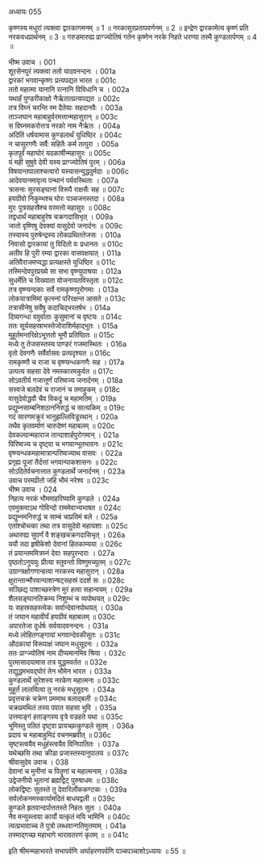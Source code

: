 अध्यायः 055

कृष्णस्य मधुरां त्यक्त्वा द्वारकागमनम् ॥ 1 ॥ नरकासुरप्रतापवर्णनम् ॥ 2 ॥ इन्द्रेण द्वारकामेत्य कृष्णं प्रति नरकवधप्रार्थनम् ॥ 3 ॥ गरुडमारुह्य प्राग्ज्योतिषं गतेन कृष्णेन नरके निहते धरण्या तस्मै कुण्डलार्पणम् ॥ 4 ॥

भीष्म उवाच ।	001  
शूरसेनपुरं त्यक्त्वा ततो यादवनन्दनः ।	001a  
द्वारकां भगवान्कृष्णः प्रत्यपद्यत भारत ॥	001c  
ततो महात्मा यानानि रत्नानि विविधानि च ।	002a  
यथार्हं पुण्डरीकाक्षो नैर्ऋतात्प्रत्यपद्यत ॥	002c  
तत्र विघ्नं चरन्ति स्म दैतेयाः सहदानवैः ।	003a  
ताञ्जघान महाबाहुर्वरमत्तान्महासुरान् ॥	003c  
स विघ्नमकरोत्तत्र नरको नाम नैर्ऋतः ।	004a  
अदितिं धर्षयामास कुण्डलार्थं युधिष्ठिर ॥	004c  
न चासुरगणैः सर्वैः सहितैः कर्म तत्पुरा ।	005a  
कृतपूर्वं महाघोरं यदकार्षीन्महासुरः ॥	005c  
यं मही सुषुवे देवी यस्य प्राग्ज्योतिषं पुरम् ।	006a  
विषयान्तपालाश्चत्वारो यस्यासन्युद्धदुर्मदाः ॥	006c  
आदेवयानमावृत्य पन्थानं पर्यवस्थिताः ।	007a  
त्रासनाः सुरसङ्घानां विरूपै राक्षसैः सह ॥	007c  
हयग्रीवो निकुम्भश्च घोरः पञ्चजनस्तदा ।	008a  
मुरः पुत्रसहस्रैश्च वरमत्तो महासुरः ॥	008c  
तद्वधार्थं महाबाहुरेष चक्रगदासिभृत् ।	009a  
जातो वृष्णिषु देवक्यां वासुदेवो जनार्दनः ॥	009c  
तस्यास्य पुरुषेन्द्रस्य लोकप्रथिततेजसः ।	010a  
निवासो द्वारकायां तु विदितो वः प्रधानतः ॥	010c  
अतीव हि पुरी रम्या द्वारका वासवक्षयात् ।	011a  
अतिवैराजमप्यद्धा प्रत्यक्षस्ते युधिष्ठिर ॥	011c  
तस्मिन्देवपुरप्रख्ये सा सभा वृष्ण्युपाश्रया ।	012a  
सुधर्मेति च विख्याता योजनायतविस्तृता ॥	012c  
तत्र वृष्ण्यन्दकाः सर्वे रामकृष्णपुरोगमाः ।	013a  
लोकयात्रामिमां कृत्स्नां परिरक्षन्त आसते ॥	013c  
तत्रासीनेषु सर्वेषु कदाचिद्भरतर्षभ ।	014a  
दिव्यगन्धा ववुर्वाताः कुसुमानां च वृष्टयः ॥	014c  
ततः सूर्यसहस्राभस्तेजोराशिर्महाद्भुतः ।	015a  
मुहूर्तमन्तरिक्षेऽभूत्ततो भूमौ प्रतिष्ठितः ॥	015c  
मध्ये तु तेजसस्तस्य पाण्डरं गजमास्थितः ।	016a  
वृतो देवगणैः सर्वैर्वासवः प्रत्यदृश्यत ॥	016c  
रामकृष्णौ च राजा च वृष्ण्यन्धकगणैः सह ।	017a  
उत्पत्य सहसा देवे नमस्कारमकुर्वत ॥	017c  
सोऽवतीर्य गजात्तूर्णं परिष्वज्य जनार्दनम् ।	018a  
सस्वजे बलदेवं च राजानं च तमाहुकम् ॥	018c  
वासुदेवोद्धवौ चैव विकद्रुं च महामतिम् ।	019a  
प्रद्युम्नसाम्बनिशठाननिरुद्धं च सात्यकिम् ॥	019c  
गदं सारणमक्रूरं भानुझल्लिविडूरथान् ।	020a  
तथैव कृतवर्माणं चारुदेष्णं महाबलम् ॥	020c  
देवकल्पान्महाराज तान्दाशार्हपुरोगमान् ।	021a  
पिरिष्वज्य च दृष्ट्वा च भगवान्भूतभावनः ॥	021c  
वृष्ण्यन्धकमहामात्रान्परिष्वज्याथ वासवः ।	022a  
प्रगृह्य पूजां तैर्दत्तां भगवान्पाकशासनः ॥	022c  
सोऽदितेर्वचनात्तात कुण्डलार्थे जनार्दनम् ।	023a  
उवाच परमप्रीतो जहि भौमं नरेश्व ॥	023c  
भीष्म उवाच ।	024  
निहत्य नरकं भौममाहरिष्यामि कुण्डले ।	024a  
एवमुक्त्वाऽथ गोविन्दो राममेवाभ्यभाषत ॥	024c  
प्रद्युम्नमनिरुद्धं च साम्बं चाप्रतिमं बले ।	025a  
एतांश्चोच्त्का तथा तत्र वासुदेवो महायशाः ॥	025c  
अथारुह्य सुपर्णं वै शङ्खचक्रगदासिभृत् ।	026a  
ययौ तदा हृषीकेशो देवानां हितकाम्यया ॥	026c  
तं प्रयान्तममित्रघ्नं देवाः सहपुरन्दराः ।	027a  
पृष्ठतोऽनुययुः प्रीत्या स्तुवन्तो विष्णुमच्युतम् ॥	027c  
उग्रान्त्रक्षोगणान्हत्वा नरकस्य महासुरान् ।	028a  
क्षुरान्तान्मौरवान्पाशान्षट्सहस्रं ददर्श सः ॥	028c  
सञ्छिद्य पाशाच्छस्त्रेण मुरं हत्वा सहान्वयम् ।	029a  
शैलसङ्घानतिक्रम्य निशुम्भं च व्यपोथयत् ॥	029c  
यः सहस्रसहस्त्वेकः सर्वान्देवानपोथयत् ।	030a  
तं जघान महावीर्यं हयग्रीवं महाबलम् ॥	030c  
अपारतेजा दुर्धर्षः सर्वयादवनन्दनः ।	031a  
मध्ये लोहितगङ्गायां भगवान्देवकीसुतः ॥	031c  
औदकायां विरूपाक्षं जघान मधुसूदनः ।	032a  
ततः प्राग्ज्योतिषं नाम दीप्यमानमिव श्रिया ।	032c  
पुरमासादयामास तत्र युद्धमवर्तत ॥	032e  
तद्युद्धमभवद्घोरं तेन भौमेन भारत ।	033a  
कुण्डलार्थे सुरेशस्य नरकेण महात्मना ॥	033c  
मुहूर्तं लालयित्वा तु नरकं मधूसूदनः ।	034a  
प्रवृत्तचक्रं चक्रेण प्रममाथ बलाद्बली ॥	034c  
चक्रप्रमथितं तस्य पपात सहसा भुवि ।	035a  
उत्तमाङ्गं हताङ्गस्य वृत्रे वज्रहते यथा ॥	035c  
भूमिस्तु पतितं दृष्ट्वा प्रायच्छत्कुण्डले सुतम् ।	036a  
प्रदाय च महाबाहुमिदं वचनमब्रवीत् ॥	036c  
सृष्टस्त्वयैव मधुहंस्त्वयैव विनिपातितः ।	037a  
यथेच्छसि तथा क्रीडा प्रजास्तस्यानुपालय ॥	037c  
श्रीवासुदेव उवाच ।	038  
देवानां च मुनीनां च पितॄणां च महात्मनाम् ।	038a  
उद्वेजनीयो भूतानां ब्रह्मद्विट् पुरुषाधमः ॥	038c  
लोकद्विष्टः सुतस्ते तु देवारिर्लोककण्टकः ।	039a  
सर्वलोकनमस्कार्यामदितं बाधयद्वली ॥	039c  
कुण्डले हृतवान्दर्पात्ततस्ते निहतः सुतः ।	040a  
नैव मन्युस्त्वया कार्यो यत्कृतं मयि भामिनि ॥	040c  
त्वत्प्रभावाच्च ते पुत्रो लब्धवान्गतिमुत्तमाम् ।	041a  
तस्माद्गच्छ महाभागे भारावतरणं कृतम् ॥ ॥	041c  

इति श्रीमन्महाभारते सभापर्वणि अर्घाहरणपर्वणि पञ्चपञ्चाशोऽध्यायः ॥ 55 ॥
